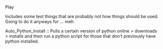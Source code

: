 Play

Includes some test things that are probably not how things should be used. Going to do it anyways for ... meh

Auto_Python_Install :: Pulls a certain version of python online > downloads > installs and then run a python script for those that don't previously have python installed.